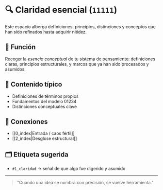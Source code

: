 # 🔍 Claridad esencial (`11111`)

Este espacio alberga definiciones, principios, distinciones y conceptos que han sido refinados hasta adquirir nitidez.

## 🧭 Función
Recoger la *esencia conceptual* de tu sistema de pensamiento: definiciones claras, principios estructurales, y marcos que ya han sido procesados y asumidos.

## 🌱 Contenido típico
- Definiciones de términos propios
- Fundamentos del modelo 01234
- Distinciones conceptuales clave

## 🔗 Conexiones
- [[0_index|Entrada / caos fértil]]
- [[2_index|Desglose estructural]]

## 🗂 Etiqueta sugerida
- `#1_claridad` → señal de que algo fue digerido y asumido

---

> "Cuando una idea se nombra con precisión, se vuelve herramienta."